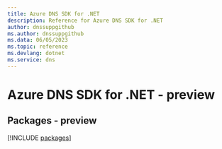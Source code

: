 ```yaml
---
title: Azure DNS SDK for .NET
description: Reference for Azure DNS SDK for .NET
author: dnssuppgithub
ms.author: dnssuppgithub
ms.data: 06/05/2023
ms.topic: reference
ms.devlang: dotnet
ms.service: dns
---
```

# Azure DNS SDK for .NET - preview
## Packages - preview
[!INCLUDE [packages](dns-index.md)]